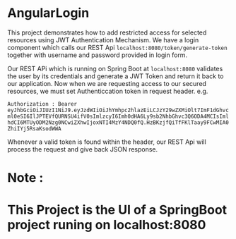 # AngularLogin

This project demonstrates how to add restricted access for selected resources using JWT Authentication Mechanism. We have a login component which calls our REST Api `localhost:8080/token/generate-token` together with username and password provided in login form.

Our REST APi which is running on Spring Boot at `localhost:8080` validates the user by its credentials and generate a JWT Token and return it back to our application. Now when we are requesting access to our secured resources, we must set Authenticcation token in request header. e.g.


`Authorization : Bearer eyJhbGciOiJIUzI1NiJ9.eyJzdWIiOiJhYmhpc2hlazEiLCJzY29wZXMiOlt7ImF1dGhvcml0eSI6IlJPTEVfQURNSU4ifV0sImlzcyI6Imh0dHA6Ly9sb2NhbGhvc3Q6ODA4MCIsImlhdCI6MTUyODM2Nzg0NCwiZXhwIjoxNTI4MzY4NDQ0fQ.HzBKzjfQiTfFKlTaay9FCwMIA0ZhiIYj5RsaKsodWWA`

Whenever a valid token is found within the header, our REST Api will process the request and give back JSON response.


# Note : 
# This Project is the UI of a SpringBoot project runing on localhost:8080


